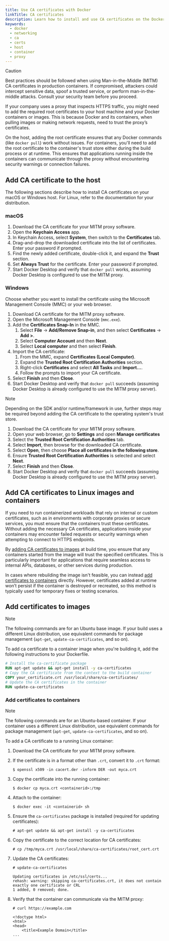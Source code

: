 ```yaml
---
title: Use CA certificates with Docker
linkTitle: CA certificates
description: Learn how to install and use CA certificates on the Docker host and in Linux containers
keywords:
  - docker
  - networking
  - ca
  - certs
  - host
  - container
  - proxy
---
```


> [!CAUTION]
> Best practices should be followed when using Man-in-the-Middle (MITM) CA
> certificates in production containers. If compromised, attackers could
> intercept sensitive data, spoof a trusted service, or perform
> man-in-the-middle attacks. Consult your security team before you proceed.

If your company uses a proxy that inspects HTTPS traffic, you might need to add
the required root certificates to your host machine and your Docker containers
or images. This is because Docker and its containers, when pulling images or
making network requests, need to trust the proxy’s certificates.

On the host, adding the root certificate ensures that any Docker commands (like
`docker pull`) work without issues. For containers, you'll need to add the root
certificate to the container's trust store either during the build process or
at runtime. This ensures that applications running inside the containers can
communicate through the proxy without encountering security warnings or
connection failures.

## Add CA certificate to the host

The following sections describe how to install CA certificates on your macOS or
Windows host. For Linux, refer to the documentation for your distribution.

### macOS

1. Download the CA certificate for your MITM proxy software.
2. Open the **Keychain Access** app.
3. In Keychain Access, select **System**, then switch to the **Certificates** tab.
4. Drag-and-drop the downloaded certificate into the list of certificates. Enter your password if prompted.
5. Find the newly added certificate, double-click it, and expand the **Trust** section.
6. Set **Always Trust** for the certificate. Enter your password if prompted.
7. Start Docker Desktop and verify that `docker pull` works, assuming Docker Desktop is configured to use the MITM proxy.

### Windows

Choose whether you want to install the certificate using the Microsoft
Management Console (MMC) or your web browser.

<Tabs>
<TabItem value="mmc" label="MMC">

1. Download CA certificate for the MITM proxy software.
2. Open the Microsoft Management Console (`mmc.exe`).
3. Add the **Certificates Snap-In** in the MMC.
   1. Select **File** → **Add/Remove Snap-in**, and then select **Certificates** → **Add >**.
   2. Select **Computer Account** and then **Next**.
   3. Select **Local computer** and then select **Finish**.
4. Import the CA certificate:
   1. From the MMC, expand **Certificates (Local Computer)**.
   2. Expand the **Trusted Root Certification Authorities** section.
   3. Right-click **Certificates** and select **All Tasks** and **Import…**.
   4. Follow the prompts to import your CA certificate.
5. Select **Finish** and then **Close**.
6. Start Docker Desktop and verify that `docker pull` succeeds (assuming Docker Desktop is already configured to use the MITM proxy server).

> [!NOTE]
> Depending on the SDK and/or runtime/framework in use, further steps may be
> required beyond adding the CA certificate to the operating system's trust
> store.

</TabItem>
<TabItem value="web-browser" label="Web browser">

1. Download the CA certificate for your MITM proxy software.
2. Open your web browser, go to **Settings** and open **Manage certificates**
3. Select the **Trusted Root Certification Authorities** tab.
4. Select **Import**, then browse for the downloaded CA certificate.
5. Select **Open**, then choose **Place all certificates in the following store**.
6. Ensure **Trusted Root Certification Authorities** is selected and select **Next**.
7. Select **Finish** and then **Close**.
8. Start Docker Desktop and verify that `docker pull` succeeds (assuming Docker Desktop is already configured to use the MITM proxy server).

</TabItem>
</Tabs>

## Add CA certificates to Linux images and containers

If you need to run containerized workloads that rely on internal or custom
certificates, such as in environments with corporate proxies or secure
services, you must ensure that the containers trust these certificates. Without
adding the necessary CA certificates, applications inside your containers may
encounter failed requests or security warnings when attempting to connect to
HTTPS endpoints.

By [adding CA certificates to images](#add-certificates-to-images) at build
time, you ensure that any containers started from the image will trust the
specified certificates. This is particularly important for applications that
require seamless access to internal APIs, databases, or other services during
production.

In cases where rebuilding the image isn't feasible, you can instead [add
certificates to containers](#add-certificates-to-containers) directly. However,
certificates added at runtime won’t persist if the container is destroyed or
recreated, so this method is typically used for temporary fixes or testing
scenarios.

## Add certificates to images

> [!NOTE]
> The following commands are for an Ubuntu base image. If your build uses a
> different Linux distribution, use equivalent commands for package management
> (`apt-get`, `update-ca-certificates`, and so on).

To add ca certificate to a container image when you're building it, add the
following instructions to your Dockerfile.

```dockerfile
# Install the ca-certificate package
RUN apt-get update && apt-get install -y ca-certificates
# Copy the CA certificate from the context to the build container
COPY your_certificate.crt /usr/local/share/ca-certificates/
# Update the CA certificates in the container
RUN update-ca-certificates
```

### Add certificates to containers

> [!NOTE]
> The following commands are for an Ubuntu-based container. If your container
> uses a different Linux distribution, use equivalent commands for package
> management (`apt-get`, `update-ca-certificates`, and so on).

To add a CA certificate to a running Linux container:

1. Download the CA certificate for your MITM proxy software.
2. If the certificate is in a format other than `.crt`, convert it to `.crt` format:

   ```console {title="Example command"}
   $ openssl x509 -in cacert.der -inform DER -out myca.crt
   ```

3. Copy the certificate into the running container:

    ```console
    $ docker cp myca.crt <containerid>:/tmp
    ```

4. Attach to the container:

    ```console
    $ docker exec -it <containerid> sh
    ```

5. Ensure the `ca-certificates` package is installed (required for updating certificates):

    ```console
    # apt-get update && apt-get install -y ca-certificates
    ```

6. Copy the certificate to the correct location for CA certificates:

    ```console
    # cp /tmp/myca.crt /usr/local/share/ca-certificates/root_cert.crt
    ```

7. Update the CA certificates:

    ```console
    # update-ca-certificates
    ```

    ```plaintext {title="Example output"}
    Updating certificates in /etc/ssl/certs...
    rehash: warning: skipping ca-certificates.crt, it does not contain exactly one certificate or CRL
    1 added, 0 removed; done.
    ```

8. Verify that the container can communicate via the MITM proxy:

    ```console
    # curl https://example.com
    ```

    ```plaintext {title="Example output"}
    <!doctype html>
    <html>
    <head>
        <title>Example Domain</title>
    ...
    ```
